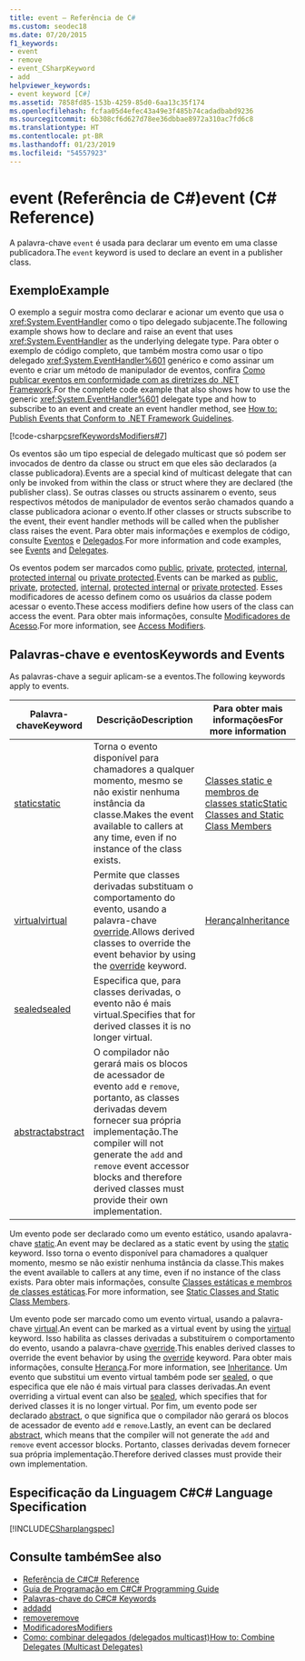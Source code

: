 ```yaml
---
title: event – Referência de C#
ms.custom: seodec18
ms.date: 07/20/2015
f1_keywords:
- event
- remove
- event_CSharpKeyword
- add
helpviewer_keywords:
- event keyword [C#]
ms.assetid: 7858fd85-153b-4259-85d0-6aa13c35f174
ms.openlocfilehash: fcfaa05d4efec43a49e3f485b74cadadbabd9236
ms.sourcegitcommit: 6b308cf6d627d78ee36dbbae8972a310ac7fd6c8
ms.translationtype: HT
ms.contentlocale: pt-BR
ms.lasthandoff: 01/23/2019
ms.locfileid: "54557923"
---
```

# <a name="event-c-reference"></a><span data-ttu-id="4d1d7-102">event (Referência de C#)</span><span class="sxs-lookup"><span data-stu-id="4d1d7-102">event (C# Reference)</span></span>
<span data-ttu-id="4d1d7-103">A palavra-chave `event` é usada para declarar um evento em uma classe publicadora.</span><span class="sxs-lookup"><span data-stu-id="4d1d7-103">The `event` keyword is used to declare an event in a publisher class.</span></span>  
  
## <a name="example"></a><span data-ttu-id="4d1d7-104">Exemplo</span><span class="sxs-lookup"><span data-stu-id="4d1d7-104">Example</span></span>  
 <span data-ttu-id="4d1d7-105">O exemplo a seguir mostra como declarar e acionar um evento que usa o <xref:System.EventHandler> como o tipo delegado subjacente.</span><span class="sxs-lookup"><span data-stu-id="4d1d7-105">The following example shows how to declare and raise an event that uses <xref:System.EventHandler> as the underlying delegate type.</span></span> <span data-ttu-id="4d1d7-106">Para obter o exemplo de código completo, que também mostra como usar o tipo delegado <xref:System.EventHandler%601> genérico e como assinar um evento e criar um método de manipulador de eventos, confira [Como publicar eventos em conformidade com as diretrizes do .NET Framework](../../../csharp/programming-guide/events/how-to-publish-events-that-conform-to-net-framework-guidelines.md).</span><span class="sxs-lookup"><span data-stu-id="4d1d7-106">For the complete code example that also shows how to use the generic <xref:System.EventHandler%601> delegate type and how to subscribe to an event and create an event handler method, see [How to: Publish Events that Conform to .NET Framework Guidelines](../../../csharp/programming-guide/events/how-to-publish-events-that-conform-to-net-framework-guidelines.md).</span></span>  
  
 [!code-csharp[csrefKeywordsModifiers#7](~/samples/snippets/csharp/VS_Snippets_VBCSharp/csrefKeywordsModifiers/CS/csrefKeywordsModifiers.cs#7)]
  
 <span data-ttu-id="4d1d7-107">Os eventos são um tipo especial de delegado multicast que só podem ser invocados de dentro da classe ou struct em que eles são declarados (a classe publicadora).</span><span class="sxs-lookup"><span data-stu-id="4d1d7-107">Events are a special kind of multicast delegate that can only be invoked from within the class or struct where they are declared (the publisher class).</span></span> <span data-ttu-id="4d1d7-108">Se outras classes ou structs assinarem o evento, seus respectivos métodos de manipulador de eventos serão chamados quando a classe publicadora acionar o evento.</span><span class="sxs-lookup"><span data-stu-id="4d1d7-108">If other classes or structs subscribe to the event, their event handler methods will be called when the publisher class raises the event.</span></span> <span data-ttu-id="4d1d7-109">Para obter mais informações e exemplos de código, consulte [Eventos](../../../csharp/programming-guide/events/index.md) e [Delegados](../../../csharp/programming-guide/delegates/index.md).</span><span class="sxs-lookup"><span data-stu-id="4d1d7-109">For more information and code examples, see [Events](../../../csharp/programming-guide/events/index.md) and [Delegates](../../../csharp/programming-guide/delegates/index.md).</span></span>  
  
 <span data-ttu-id="4d1d7-110">Os eventos podem ser marcados como [public](../../../csharp/language-reference/keywords/public.md), [private](../../../csharp/language-reference/keywords/private.md), [protected](../../../csharp/language-reference/keywords/protected.md), [internal](../../../csharp/language-reference/keywords/internal.md), [protected internal](../../../csharp/language-reference/keywords/protected-internal.md) ou [private protected](../../../csharp/language-reference/keywords/private-protected.md).</span><span class="sxs-lookup"><span data-stu-id="4d1d7-110">Events can be marked as [public](../../../csharp/language-reference/keywords/public.md), [private](../../../csharp/language-reference/keywords/private.md), [protected](../../../csharp/language-reference/keywords/protected.md), [internal](../../../csharp/language-reference/keywords/internal.md), [protected internal](../../../csharp/language-reference/keywords/protected-internal.md) or [private protected](../../../csharp/language-reference/keywords/private-protected.md).</span></span> <span data-ttu-id="4d1d7-111">Esses modificadores de acesso definem como os usuários da classe podem acessar o evento.</span><span class="sxs-lookup"><span data-stu-id="4d1d7-111">These access modifiers define how users of the class can access the event.</span></span> <span data-ttu-id="4d1d7-112">Para obter mais informações, consulte [Modificadores de Acesso](../../../csharp/programming-guide/classes-and-structs/access-modifiers.md).</span><span class="sxs-lookup"><span data-stu-id="4d1d7-112">For more information, see [Access Modifiers](../../../csharp/programming-guide/classes-and-structs/access-modifiers.md).</span></span>  
  
## <a name="keywords-and-events"></a><span data-ttu-id="4d1d7-113">Palavras-chave e eventos</span><span class="sxs-lookup"><span data-stu-id="4d1d7-113">Keywords and Events</span></span>  
 <span data-ttu-id="4d1d7-114">As palavras-chave a seguir aplicam-se a eventos.</span><span class="sxs-lookup"><span data-stu-id="4d1d7-114">The following keywords apply to events.</span></span>  
  
|<span data-ttu-id="4d1d7-115">Palavra-chave</span><span class="sxs-lookup"><span data-stu-id="4d1d7-115">Keyword</span></span>|<span data-ttu-id="4d1d7-116">Descrição</span><span class="sxs-lookup"><span data-stu-id="4d1d7-116">Description</span></span>|<span data-ttu-id="4d1d7-117">Para obter mais informações</span><span class="sxs-lookup"><span data-stu-id="4d1d7-117">For more information</span></span>|  
|-------------|-----------------|--------------------------|  
|[<span data-ttu-id="4d1d7-118">static</span><span class="sxs-lookup"><span data-stu-id="4d1d7-118">static</span></span>](../../../csharp/language-reference/keywords/static.md)|<span data-ttu-id="4d1d7-119">Torna o evento disponível para chamadores a qualquer momento, mesmo se não existir nenhuma instância da classe.</span><span class="sxs-lookup"><span data-stu-id="4d1d7-119">Makes the event available to callers at any time, even if no instance of the class exists.</span></span>|[<span data-ttu-id="4d1d7-120">Classes static e membros de classes static</span><span class="sxs-lookup"><span data-stu-id="4d1d7-120">Static Classes and Static Class Members</span></span>](../../../csharp/programming-guide/classes-and-structs/static-classes-and-static-class-members.md)|  
|[<span data-ttu-id="4d1d7-121">virtual</span><span class="sxs-lookup"><span data-stu-id="4d1d7-121">virtual</span></span>](../../../csharp/language-reference/keywords/virtual.md)|<span data-ttu-id="4d1d7-122">Permite que classes derivadas substituam o comportamento do evento, usando a palavra-chave [override](../../../csharp/language-reference/keywords/override.md).</span><span class="sxs-lookup"><span data-stu-id="4d1d7-122">Allows derived classes to override the event behavior by using the [override](../../../csharp/language-reference/keywords/override.md) keyword.</span></span>|[<span data-ttu-id="4d1d7-123">Herança</span><span class="sxs-lookup"><span data-stu-id="4d1d7-123">Inheritance</span></span>](../../../csharp/programming-guide/classes-and-structs/inheritance.md)|  
|[<span data-ttu-id="4d1d7-124">sealed</span><span class="sxs-lookup"><span data-stu-id="4d1d7-124">sealed</span></span>](../../../csharp/language-reference/keywords/sealed.md)|<span data-ttu-id="4d1d7-125">Especifica que, para classes derivadas, o evento não é mais virtual.</span><span class="sxs-lookup"><span data-stu-id="4d1d7-125">Specifies that for derived classes it is no longer virtual.</span></span>||  
|[<span data-ttu-id="4d1d7-126">abstract</span><span class="sxs-lookup"><span data-stu-id="4d1d7-126">abstract</span></span>](../../../csharp/language-reference/keywords/abstract.md)|<span data-ttu-id="4d1d7-127">O compilador não gerará mais os blocos de acessador de evento `add` e `remove`, portanto, as classes derivadas devem fornecer sua própria implementação.</span><span class="sxs-lookup"><span data-stu-id="4d1d7-127">The compiler will not generate the `add` and `remove` event accessor blocks and therefore derived classes must provide their own implementation.</span></span>||  
  
 <span data-ttu-id="4d1d7-128">Um evento pode ser declarado como um evento estático, usando apalavra-chave [static](../../../csharp/language-reference/keywords/static.md).</span><span class="sxs-lookup"><span data-stu-id="4d1d7-128">An event may be declared as a static event by using the [static](../../../csharp/language-reference/keywords/static.md) keyword.</span></span> <span data-ttu-id="4d1d7-129">Isso torna o evento disponível para chamadores a qualquer momento, mesmo se não existir nenhuma instância da classe.</span><span class="sxs-lookup"><span data-stu-id="4d1d7-129">This makes the event available to callers at any time, even if no instance of the class exists.</span></span> <span data-ttu-id="4d1d7-130">Para obter mais informações, consulte [Classes estáticas e membros de classes estáticas](../../../csharp/programming-guide/classes-and-structs/static-classes-and-static-class-members.md).</span><span class="sxs-lookup"><span data-stu-id="4d1d7-130">For more information, see [Static Classes and Static Class Members](../../../csharp/programming-guide/classes-and-structs/static-classes-and-static-class-members.md).</span></span>  
  
 <span data-ttu-id="4d1d7-131">Um evento pode ser marcado como um evento virtual, usando a palavra-chave [virtual](../../../csharp/language-reference/keywords/virtual.md).</span><span class="sxs-lookup"><span data-stu-id="4d1d7-131">An event can be marked as a virtual event by using the [virtual](../../../csharp/language-reference/keywords/virtual.md) keyword.</span></span> <span data-ttu-id="4d1d7-132">Isso habilita as classes derivadas a substituírem o comportamento do evento, usando a palavra-chave [override](../../../csharp/language-reference/keywords/override.md).</span><span class="sxs-lookup"><span data-stu-id="4d1d7-132">This enables derived classes to override the event behavior by using the [override](../../../csharp/language-reference/keywords/override.md) keyword.</span></span> <span data-ttu-id="4d1d7-133">Para obter mais informações, consulte [Herança](../../../csharp/programming-guide/classes-and-structs/inheritance.md).</span><span class="sxs-lookup"><span data-stu-id="4d1d7-133">For more information, see [Inheritance](../../../csharp/programming-guide/classes-and-structs/inheritance.md).</span></span> <span data-ttu-id="4d1d7-134">Um evento que substitui um evento virtual também pode ser [sealed](../../../csharp/language-reference/keywords/sealed.md), o que especifica que ele não é mais virtual para classes derivadas.</span><span class="sxs-lookup"><span data-stu-id="4d1d7-134">An event overriding a virtual event can also be [sealed](../../../csharp/language-reference/keywords/sealed.md), which specifies that for derived classes it is no longer virtual.</span></span> <span data-ttu-id="4d1d7-135">Por fim, um evento pode ser declarado [abstract](../../../csharp/language-reference/keywords/abstract.md), o que significa que o compilador não gerará os blocos de acessador de evento `add` e `remove`.</span><span class="sxs-lookup"><span data-stu-id="4d1d7-135">Lastly, an event can be declared [abstract](../../../csharp/language-reference/keywords/abstract.md), which means that the compiler will not generate the `add` and `remove` event accessor blocks.</span></span> <span data-ttu-id="4d1d7-136">Portanto, classes derivadas devem fornecer sua própria implementação.</span><span class="sxs-lookup"><span data-stu-id="4d1d7-136">Therefore derived classes must provide their own implementation.</span></span>  
  
## <a name="c-language-specification"></a><span data-ttu-id="4d1d7-137">Especificação da Linguagem C#</span><span class="sxs-lookup"><span data-stu-id="4d1d7-137">C# Language Specification</span></span>  
 [!INCLUDE[CSharplangspec](~/includes/csharplangspec-md.md)]  
  
## <a name="see-also"></a><span data-ttu-id="4d1d7-138">Consulte também</span><span class="sxs-lookup"><span data-stu-id="4d1d7-138">See also</span></span>

- [<span data-ttu-id="4d1d7-139">Referência de C#</span><span class="sxs-lookup"><span data-stu-id="4d1d7-139">C# Reference</span></span>](../../../csharp/language-reference/index.md)
- [<span data-ttu-id="4d1d7-140">Guia de Programação em C#</span><span class="sxs-lookup"><span data-stu-id="4d1d7-140">C# Programming Guide</span></span>](../../../csharp/programming-guide/index.md)
- [<span data-ttu-id="4d1d7-141">Palavras-chave do C#</span><span class="sxs-lookup"><span data-stu-id="4d1d7-141">C# Keywords</span></span>](../../../csharp/language-reference/keywords/index.md)
- [<span data-ttu-id="4d1d7-142">add</span><span class="sxs-lookup"><span data-stu-id="4d1d7-142">add</span></span>](../../../csharp/language-reference/keywords/add.md)
- [<span data-ttu-id="4d1d7-143">remove</span><span class="sxs-lookup"><span data-stu-id="4d1d7-143">remove</span></span>](../../../csharp/language-reference/keywords/remove.md)
- [<span data-ttu-id="4d1d7-144">Modificadores</span><span class="sxs-lookup"><span data-stu-id="4d1d7-144">Modifiers</span></span>](../../../csharp/language-reference/keywords/modifiers.md)
- [<span data-ttu-id="4d1d7-145">Como: combinar delegados (delegados multicast)</span><span class="sxs-lookup"><span data-stu-id="4d1d7-145">How to: Combine Delegates (Multicast Delegates)</span></span>](../../../csharp/programming-guide/delegates/how-to-combine-delegates-multicast-delegates.md)
